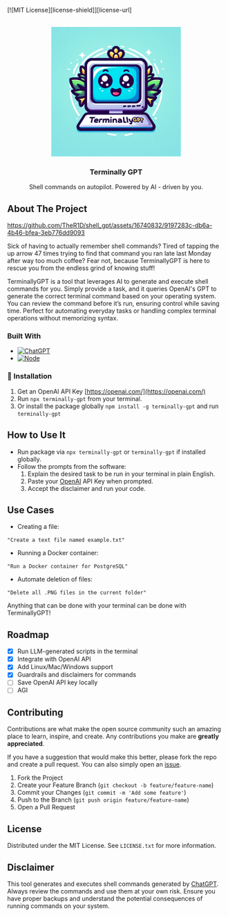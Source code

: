 <a id="readme-top"></a>

[![MIT License][license-shield]][license-url]

<br />
<div align="center">
  <a href="https://github.com/othneildrew/Best-README-Template">
    <img src="images/logo.png" alt="Logo" width="300" height="300">
  </a>

  <h3 align="center">Terminally GPT</h3>

  <p align="center">
Shell commands on autopilot. Powered by AI - driven by you. 
  </p>
</div>

## About The Project

https://github.com/TheR1D/shell_gpt/assets/16740832/9197283c-db6a-4b46-bfea-3eb776dd9093

Sick of having to actually remember shell commands? Tired of tapping the up arrow 47 times trying to find that command you ran late last Monday after way too much coffee? Fear not, because TerminallyGPT is here to rescue you from the endless grind of knowing stuff!

TerminallyGPT is a tool that leverages AI to generate and execute shell commands for you. Simply provide a task, and it queries OpenAI's GPT to generate the correct terminal command based on your operating system. You can review the command before it’s run, ensuring control while saving time. Perfect for automating everyday tasks or handling complex terminal operations without memorizing syntax.

### Built With

- [![ChatGPT][gpt]][gpt-url]
- [![Node][node]][node-url]

### 🚀 Installation

1. Get an OpenAI API Key [https://openai.com/](https://openai.com/)
2. Run `npx terminally-gpt` from your terminal.
3. Or install the package globally `npm install -g terminally-gpt` and run `terminally-gpt`

## How to Use It

- Run package via `npx terminally-gpt` or `terminally-gpt` if installed globally.
- Follow the prompts from the software:
  1. Explain the desired task to be run in your terminal in plain English.
  2. Paste your [OpenAI](https://openai.com/) API Key when prompted.
  3. Accept the disclaimer and run your code.

## Use Cases

- Creating a file:

```
"Create a text file named example.txt"
```

- Running a Docker container:

```
"Run a Docker container for PostgreSQL"
```

- Automate deletion of files:

```
"Delete all .PNG files in the current folder"
```

Anything that can be done with your terminal can be done with TerminallyGPT!

## Roadmap

- [x] Run LLM-generated scripts in the terminal
- [x] Integrate with OpenAI API
- [x] Add Linux/Mac/Windows support
- [x] Guardrails and disclaimers for commands
- [ ] Save OpenAI API key locally
- [ ] AGI

## Contributing

Contributions are what make the open source community such an amazing place to learn, inspire, and create. Any contributions you make are **greatly appreciated**.

If you have a suggestion that would make this better, please fork the repo and create a pull request. You can also simply open an [issue](https://github.com/oftheheadland/terminal-gpt/issues).

1. Fork the Project
2. Create your Feature Branch (`git checkout -b feature/feature-name`)
3. Commit your Changes (`git commit -m 'Add some feature'`)
4. Push to the Branch (`git push origin feature/feature-name`)
5. Open a Pull Request

## License

Distributed under the MIT License. See `LICENSE.txt` for more information.

[gpt]: https://img.shields.io/badge/chatGPT-74aa9c?logo=openai&logoColor=white
[node]: https://img.shields.io/badge/node.js-339933?style=for-the-badge&logo=Node.js&logoColor=white
[gpt-url]: https://openai.com/
[node-url]: https://nodejs.org/

## Disclaimer

This tool generates and executes shell commands generated by [ChatGPT](https://openai.com/). Always review the commands and use them at your own risk. Ensure you have proper backups and understand the potential consequences of running commands on your system.
